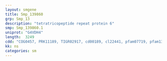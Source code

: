 ```yaml
---
layout: smgene
title: Smp_139860
grp: Smp_13
description: "tetratricopeptide repeat protein 6"
smp: Smp_139860.1
uniprot: "G4VDH4"
length:  3249
cdd: "COG0457, PRK11189, TIGR02917, cd00189, cl22441, pfam07719, pfam13414, smart00028"
kk: ns
categories: sm
---
```

